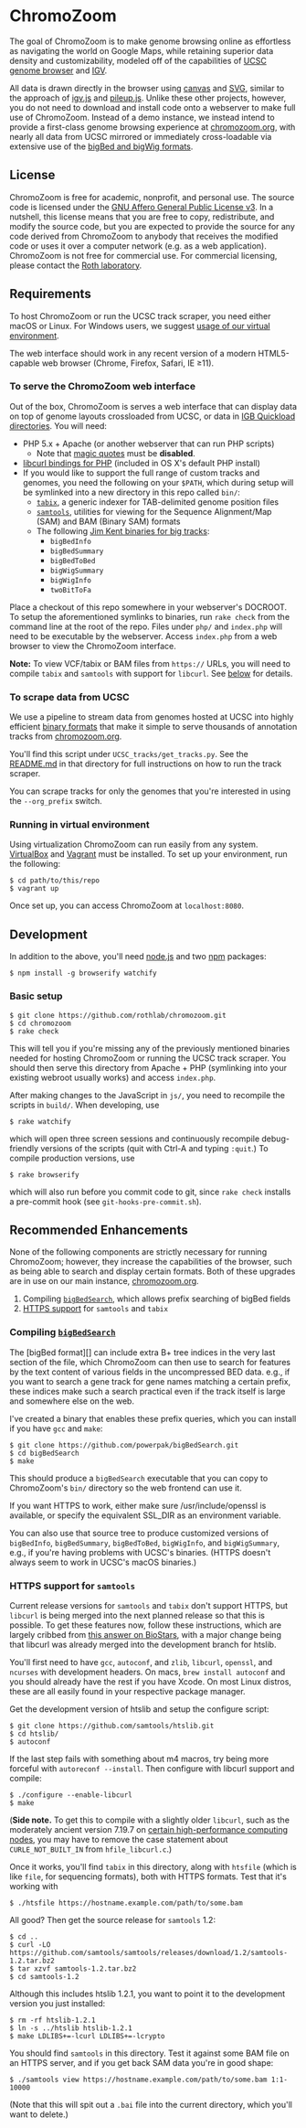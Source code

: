 # ChromoZoom

The goal of ChromoZoom is to make genome browsing online as effortless as navigating the world on Google Maps, while retaining superior data density and customizability, modeled off of the capabilities of [UCSC genome browser](http://genome.ucsc.edu/) and [IGV](http://software.broadinstitute.org/software/igv/).

All data is drawn directly in the browser using [canvas][] and [SVG][], similar to the approach of [igv.js][] and [pileup.js][]. Unlike these other projects, however, you do not need to download and install code onto a webserver to make full use of ChromoZoom. Instead of a demo instance, we instead intend to provide a first-class genome browsing experience at [chromozoom.org](http://chromozoom.org), with nearly all data from UCSC mirrored or immediately cross-loadable via extensive use of the [bigBed and bigWig formats][bbbw].

[canvas]: http://en.wikipedia.org/wiki/Canvas_element
[SVG]: http://en.wikipedia.org/wiki/Scalable_Vector_Graphics
[pileup.js]: https://github.com/hammerlab/pileup.js/
[igv.js]: https://github.com/igvteam/igv.js
[bbbw]: https://www.ncbi.nlm.nih.gov/pubmed/20639541

## License

ChromoZoom is free for academic, nonprofit, and personal use.  The source code is licensed under the [GNU Affero General Public License v3](http://www.gnu.org/licenses/agpl-3.0.html).  In a nutshell, this license means that you are free to copy, redistribute, and modify the source code, but you are expected to provide the source for any code derived from ChromoZoom to anybody that receives the modified code or uses it over a computer network (e.g. as a web application).  ChromoZoom is not free for commercial use.  For commercial licensing, please contact the [Roth laboratory](http://llama.mshri.on.ca).

## Requirements

To host ChromoZoom or run the UCSC track scraper, you need either macOS or Linux. For Windows users, we suggest 
[usage of our virtual environment](#running-in-virtual-environment).

The web interface should work in any recent version of a modern HTML5-capable web browser (Chrome, Firefox, Safari, IE ≥11).

### To serve the ChromoZoom web interface

Out of the box, ChromoZoom is serves a web interface that can display data on top of genome layouts crossloaded from UCSC, or data in [IGB Quickload directories][igbql]. You will need:

- PHP 5.x + Apache (or another webserver that can run PHP scripts)
    - Note that [magic quotes][16] must be **disabled**.
- [libcurl bindings for PHP][10] (included in OS X's default PHP install)
- If you would like to support the full range of custom tracks and genomes, you need the following on your `$PATH`, which during setup will be symlinked into a new directory in this repo called `bin/`:
    - [`tabix`][11], a generic indexer for TAB-delimited genome position files
    - [`samtools`][11], utilities for viewing for the Sequence Alignment/Map (SAM) and BAM (Binary SAM) formats
    - The following [Jim Kent binaries for big tracks][12]:
        - `bigBedInfo`
        - `bigBedSummary`
        - `bigBedToBed`
        - `bigWigSummary`
        - `bigWigInfo`
        - `twoBitToFa`

Place a checkout of this repo somewhere in your webserver's DOCROOT.  To setup the aforementioned symlinks to binaries, run `rake check` from the command line at the root of the repo.  Files under `php/` and `index.php` will need to be executable by the webserver.  Access `index.php` from a web browser to view the ChromoZoom interface.

**Note:** To view VCF/tabix or BAM files from `https://` URLs, you will need to compile `tabix` and `samtools` with support for `libcurl`. See [below](#https-support-for-samtools) for details.

[10]: http://php.net/manual/en/book.curl.php
[11]: http://www.htslib.org/download/
[12]: http://hgdownload.cse.ucsc.edu/admin/exe/
[16]: http://php.net/manual/en/security.magicquotes.disabling.php
[igbql]: https://wiki.transvar.org/display/igbman/Sharing+data+using+QuickLoad+sites

### To scrape data from UCSC

We use a pipeline to stream data from genomes hosted at UCSC into highly efficient [binary formats][bbbw] that make it simple to serve thousands of annotation tracks from [chromozoom.org](http://chromozoom.org).

You'll find this script under `UCSC_tracks/get_tracks.py`. See the [README.md](https://github.com/rothlab/chromozoom/tree/master/UCSC_tracks) in that directory for full instructions on how to run the track scraper.

You can scrape tracks for only the genomes that you're interested in using the `--org_prefix` switch.

### Running in virtual environment

Using virtualization ChromoZoom can run easily from any system. [VirtualBox](http://www.virtualbox.org/wiki/Downloads) and [Vagrant](http://www.vagrantup.com/downloads.html) must be installed. To set up your environment, run the following:

    $ cd path/to/this/repo
    $ vagrant up

Once set up, you can access ChromoZoom at `localhost:8080`.
	
## Development

In addition to the above, you'll need [node.js](https://nodejs.org/) and two [npm](https://www.npmjs.com/) packages:

    $ npm install -g browserify watchify

### Basic setup

    $ git clone https://github.com/rothlab/chromozoom.git
    $ cd chromozoom
    $ rake check

This will tell you if you're missing any of the previously mentioned binaries needed for hosting ChromoZoom or running the UCSC track scraper. You should then serve this directory from Apache + PHP (symlinking into your existing webroot usually works) and access `index.php`.

After making changes to the JavaScript in `js/`, you need to recompile the scripts in `build/`. When developing, use

    $ rake watchify

which will open three screen sessions and continuously recompile debug-friendly versions of the scripts (quit with Ctrl-A and typing `:quit`.) To compile production versions, use

    $ rake browserify

which will also run before you commit code to git, since `rake check` installs a pre-commit hook (see `git-hooks-pre-commit.sh`).

## Recommended Enhancements

None of the following components are strictly necessary for running ChromoZoom; however, they increase the capabilities of the browser, such as being able to search and display certain formats. Both of these upgrades are in use on our main instance, [chromozoom.org](http://chromozoom.org).

1. Compiling [`bigBedSearch`][bbs], which allows prefix searching of bigBed fields
2. [HTTPS support](#https-support-for-samtools) for `samtools` and `tabix`

[bbs]: https://github.com/powerpak/bigBedSearch

### Compiling [`bigBedSearch`][bbs]

The [bigBed format][] can include extra B+ tree indices in the very last section of the file, which ChromoZoom can then use to search for features by the text content of various fields in the uncompressed BED data. e.g., if you want to search a gene track for gene names matching a certain prefix, these indices make such a search practical even if the track itself is large and somewhere else on the web.

I've created a binary that enables these prefix queries, which you can install if you have `gcc` and `make`:

    $ git clone https://github.com/powerpak/bigBedSearch.git
    $ cd bigBedSearch
    $ make

This should produce a `bigBedSearch` executable that you can copy to ChromoZoom's `bin/` directory so the web frontend can use it.

If you want HTTPS to work, either make sure /usr/include/openssl is available, or specify the equivalent SSL_DIR as an environment variable.

You can also use that source tree to produce customized versions of `bigBedInfo`, `bigBedSummary`, `bigBedToBed`, `bigWigInfo`, and `bigWigSummary`, e.g., if you're having problems with UCSC's binaries. (HTTPS doesn't always seem to work in UCSC's macOS binaries.)

### HTTPS support for `samtools`

Current release versions for `samtools` and `tabix` don't support HTTPS, but `libcurl` is being merged into the next planned release so that this is possible. To get these features now, follow these instructions, which are largely cribbed from [this answer on BioStars](https://www.biostars.org/p/147772/), with a major change being that libcurl was already merged into the development branch for htslib.

You'll first need to have `gcc`, `autoconf`, and `zlib`, `libcurl`, `openssl`, and `ncurses` with development headers. On macs, `brew install autoconf` and you should already have the rest if you have Xcode. On most Linux distros, these are all easily found in your respective package manager.

Get the development version of htslib and setup the configure script:

    $ git clone https://github.com/samtools/htslib.git
    $ cd htslib/
    $ autoconf

If the last step fails with something about m4 macros, try being more forceful with `autoreconf --install`. Then configure with libcurl support and compile:

    $ ./configure --enable-libcurl
    $ make

(**Side note.** To get this to compile with a slightly older `libcurl`, such as the moderately ancient version 7.19.7 on [certain high-performance computing nodes](https://hpc.mssm.edu), you may have to remove the case statement about `CURLE_NOT_BUILT_IN` from `hfile_libcurl.c`.)

Once it works, you'll find `tabix` in this directory, along with `htsfile` (which is like `file`, for sequencing formats), both with HTTPS formats. Test that it's working with

    $ ./htsfile https://hostname.example.com/path/to/some.bam

All good? Then get the source release for `samtools` 1.2:

    $ cd ..
    $ curl -LO https://github.com/samtools/samtools/releases/download/1.2/samtools-1.2.tar.bz2
    $ tar xzvf samtools-1.2.tar.bz2
    $ cd samtools-1.2

Although this includes htslib 1.2.1, you want to point it to the development version you just installed:

    $ rm -rf htslib-1.2.1
    $ ln -s ../htslib htslib-1.2.1
    $ make LDLIBS+=-lcurl LDLIBS+=-lcrypto

You should find `samtools` in this directory. Test it against some BAM file on an HTTPS server, and if you get back SAM data you're in good shape:

    $ ./samtools view https://hostname.example.com/path/to/some.bam 1:1-10000

(Note that this will spit out a `.bai` file into the current directory, which you'll want to delete.)